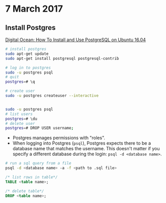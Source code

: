 # 7 March 2017

## Install Postgres

[Digital Ocean: How To Install and Use PostgreSQL on Ubuntu 16.04](https://www.digitalocean.com/community/tutorials/how-to-install-and-use-postgresql-on-ubuntu-16-04)

```bash
# install postgres
sudo apt-get update
sudo apt-get install postgresql postgresql-contrib

# log in to postgres
sudo -u postgres psql
# quit
postgres=# \q

# create user
sudo -u postgres createuser --interactive


sudo -u postgres psql
# list users
postgres=# \du
# delete user
postgres=# DROP USER username;
```

- Postgres manages permissions with "roles".
- When logging into Postgres (`psql`), Postgres expects there to be a database 
  name that matches the username. This doesn't matter if you specify a different
  database during the login: `psql -d <database name>`.

```bash
# run a sql query from a file
psql -d <database name> -a -f <path to .sql file>
```

```sql
/* list rows in table*/
TABLE <table name>;

/* delete table*/
DROP <table name>;
```
